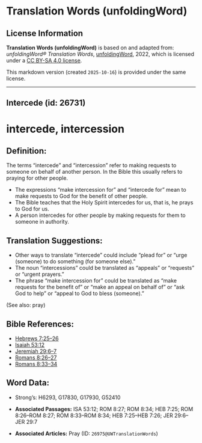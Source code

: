 # Translation Words (unfoldingWord)

## License Information

**Translation Words (unfoldingWord)** is based on and adapted from: _unfoldingWord® Translation Words_, [unfoldingWord](https://unfoldingword.org/utw), 2022, which is licensed under a [CC BY-SA 4.0 license](https://creativecommons.org/licenses/by-sa/4.0/legalcode.en).

This markdown version (created `2025-10-16`) is provided under the same license.



--------------------------------

## Intercede (id: 26731)

intercede, intercession
=======================

Definition:
-----------

The terms “intercede” and “intercession” refer to making requests to someone on behalf of another person. In the Bible this usually refers to praying for other people.

* The expressions “make intercession for” and “intercede for” mean to make requests to God for the benefit of other people.
* The Bible teaches that the Holy Spirit intercedes for us, that is, he prays to God for us.
* A person intercedes for other people by making requests for them to someone in authority.

Translation Suggestions:
------------------------

* Other ways to translate “intercede” could include “plead for” or “urge (someone) to do something (for someone else).”
* The noun “intercessions” could be translated as “appeals” or “requests” or “urgent prayers.”
* The phrase “make intercession for” could be translated as “make requests for the benefit of” or “make an appeal on behalf of” or “ask God to help” or “appeal to God to bless (someone).”

(See also: pray)

Bible References:
-----------------

* [Hebrews 7:25–26](https://ref.ly/Heb7:25-Heb7:26)
* [Isaiah 53:12](https://ref.ly/Isa53:12)
* [Jeremiah 29:6–7](https://ref.ly/Jer29:6-Jer29:7)
* [Romans 8:26–27](https://ref.ly/Rom8:26-Rom8:27)
* [Romans 8:33–34](https://ref.ly/Rom8:33-Rom8:34)

Word Data:
----------

* Strong’s: H6293, G17830, G17930, G52410

* **Associated Passages:** ISA 53:12; ROM 8:27; ROM 8:34; HEB 7:25; ROM 8:26–ROM 8:27; ROM 8:33–ROM 8:34; HEB 7:25–HEB 7:26; JER 29:6–JER 29:7
* **Associated Articles:** Pray (ID: `26975@UWTranslationWords`)


